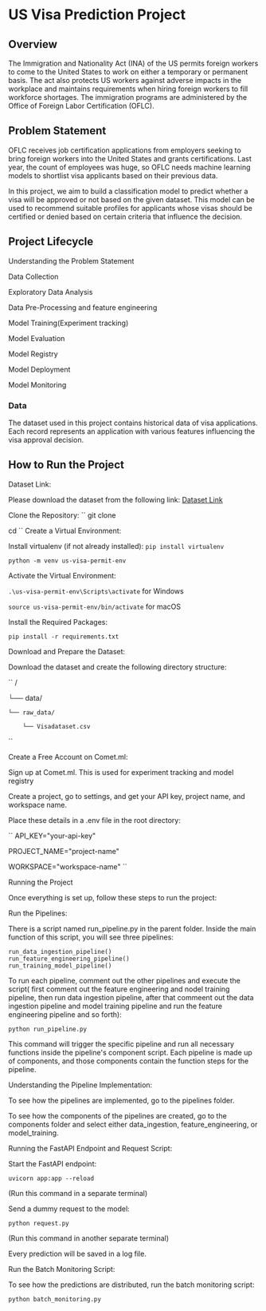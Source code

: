 # US Visa Prediction Project
## Overview
The Immigration and Nationality Act (INA) of the US permits foreign workers to come to the United States to work on either a temporary or permanent basis. The act also protects US workers against adverse impacts in the workplace and maintains requirements when hiring foreign workers to fill workforce shortages. The immigration programs are administered by the Office of Foreign Labor Certification (OFLC).

## Problem Statement
OFLC receives job certification applications from employers seeking to bring foreign workers into the United States and grants certifications. Last year, the count of employees was huge, so OFLC needs machine learning models to shortlist visa applicants based on their previous data.

In this project, we aim to build a classification model to predict whether a visa will be approved or not based on the given dataset. This model can be used to recommend suitable profiles for applicants whose visas should be certified or denied based on certain criteria that influence the decision.

## Project Lifecycle
Understanding the Problem Statement

Data Collection

Exploratory Data Analysis

Data Pre-Processing and feature engineering

Model Training(Experiment tracking)

Model Evaluation

Model Registry

Model Deployment

Model Monitoring

### Data

The dataset used in this project contains historical data of visa applications. Each record represents an application with various features influencing the visa approval decision.

## How to Run the Project

Dataset Link:

Please download the dataset from the following link: [Dataset Link](https://www.kaggle.com/datasets/moro23/easyvisa-dataset)

Clone the Repository:
``
git clone <repository-url>

cd <repository-directory>
``
Create a Virtual Environment:

Install virtualenv (if not already installed):
``
pip install virtualenv
``

``
python -m venv us-visa-permit-env
``

Activate the Virtual Environment:

``
.\us-visa-permit-env\Scripts\activate
``
for Windows

``
source us-visa-permit-env/bin/activate
``
for macOS

Install the Required Packages:

``
pip install -r requirements.txt
``

Download and Prepare the Dataset:

Download the dataset and create the following directory structure:

``
<repository-directory>/

└── data/

    └── raw_data/

        └── Visadataset.csv
``

Create a Free Account on Comet.ml:

Sign up at Comet.ml. This is used for experiment tracking and model registry

Create a project, go to settings, and get your API key, project name, and workspace name.

Place these details in a .env file in the root directory:

``
API_KEY="your-api-key"

PROJECT_NAME="project-name"

WORKSPACE="workspace-name"
``


Running the Project

Once everything is set up, follow these steps to run the project:

Run the Pipelines:

There is a script named run_pipeline.py in the parent folder. Inside the main function of this script, you will see three pipelines:

```
run_data_ingestion_pipeline()
run_feature_engineering_pipeline()
run_training_model_pipeline()
```

To run each pipeline, comment out the other pipelines and execute the script( first comment out the feature engineering and nodel training pipeline, then run data ingestion pipeline, after that commeent out the data ingestion pipeline and model training pipeline and run the feature engineering pipeline and so forth):

```
python run_pipeline.py
```

This command will trigger the specific pipeline and run all necessary functions inside the pipeline's component script. Each pipeline is made up of components, and those components contain the function steps for the pipeline.

Understanding the Pipeline Implementation:

To see how the pipelines are implemented, go to the pipelines folder.

To see how the components of the pipelines are created, go to the components folder and select either data_ingestion, feature_engineering, or model_training.

Running the FastAPI Endpoint and Request Script:

Start the FastAPI endpoint:

```
uvicorn app:app --reload
```
(Run this command in a separate terminal)

Send a dummy request to the model:

```
python request.py
```

(Run this command in another separate terminal)


Every prediction will be saved in a log file.

Run the Batch Monitoring Script:

To see how the predictions are distributed, run the batch monitoring script:

```
python batch_monitoring.py
```
